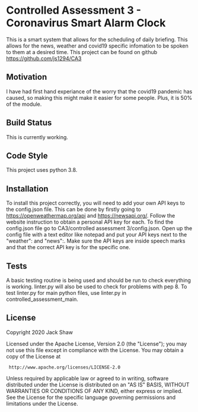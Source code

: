 # Controlled Assessment 3 - Coronavirus Smart Alarm Clock
This is a smart system that allows for the scheduling of daily briefing. This allows for the news, weather and covid19 specific infomation to be spoken to them at a desired time.
This project can be found on github
     https://github.com/js1294/CA3
## Motivation
I have had first hand experiance of the worry that the covid19 pandemic has caused, so making this might make it easier for some people. Plus, it is 50% of the module.
## Build Status
This is currently working.
## Code Style
This project uses python 3.8.
## Installation
To install this project correctly, you will need to add your own API keys to the config.json file.
This can be done by firstly going to https://openweathermap.org/api and https://newsapi.org/. Follow the website instruction to obtain a personal API key for each. 
To find the config.json file go to CA3/controlled assessment 3/config.json. Open up the config file with a text editor like notepad and put your API keys next to the "weather": and "news":.
Make sure the API keys are inside speech marks and that the correct API key is for the specific one.
## Tests
A basic testing routine is being used and should be run to check everything is working.
linter.py will also be used to check for problems with pep 8.
To test linter.py for main python files, use linter.py in controlled_assessment_main.
## License
   Copyright 2020 Jack Shaw

   Licensed under the Apache License, Version 2.0 (the "License");
   you may not use this file except in compliance with the License.
   You may obtain a copy of the License at

     http://www.apache.org/licenses/LICENSE-2.0

   Unless required by applicable law or agreed to in writing, software
   distributed under the License is distributed on an "AS IS" BASIS,
   WITHOUT WARRANTIES OR CONDITIONS OF ANY KIND, either express or implied.
   See the License for the specific language governing permissions and
   limitations under the License.

